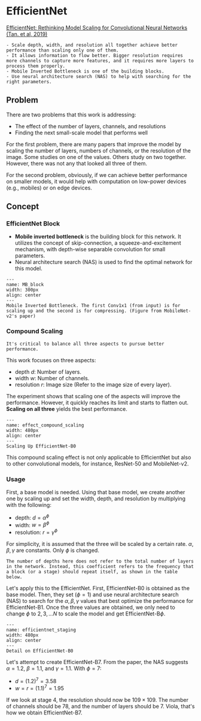 # EfficientNet 
[EfficientNet: Rethinking Model Scaling for Convolutional Neural Networks (Tan. et al, 2019)](https://arxiv.org/abs/1905.11946)

```{note}
- Scale depth, width, and resolution all together achieve better performance than scaling only one of them.
- It allows information to flow better. Bigger resolution requires more channels to capture more features, and it requires more layers to process them properly.
- Mobile Inverted Bottleneck is one of the building blocks.
- Use neural architecture search (NAS) to help with searching for the right parameters.

```

## Problem

There are two problems that this work is addressing:
- The effect of the number of layers, channels, and resolutions
- Finding the next small-scale model that performs well

For the first problem, there are many papers that improve the model by scaling the number of layers, numbers of channels, or the resolution of the image. Some studies on one of the values. Others study on two together. However, there was not any that looked all three of them.

For the second problem, obviously, if we can achieve better performance on smaller models, it would help with computation on low-power devices (e.g., mobiles) or on edge devices.

## Concept
### EfficientNet Block
- **Mobile inverted bottleneck** is the building block for this network. It utilizes the concept of skip-connection, a squeeze-and-excitement mechanism, with depth-wise separable convolution for small parameters.
- Neural architecture search (NAS) is used to find the optimal network for this model.

```{figure} ./figures/MB_block.png
---
name: MB_block
width: 300px
align: center
---
Mobile Inverted Bottleneck. The first Conv1x1 (from input) is for scaling up and the second is for compressing. (Figure from MobileNet-v2's paper)
```

### Compound Scaling

```{note}
It's critical to balance all three aspects to pursue better performance.
```

This work focuses on three aspects: 
- depth $d$: Number of layers.
- width $w$: Number of channels.
- resolution $r$: Image size (Refer to the image size of every layer).

The experiment shows that scaling one of the aspects will improve the performance. However, it quickly reaches its limit and starts to flatten out. **Scaling on all three** yields the best performance.

```{figure} ./figures/effect_compound_scaling.png
---
name: effect_compound_scaling
width: 480px
align: center
---
Scaling Up EfficientNet-B0
```

This compound scaling effect is not only applicable to EfficientNet but also to other convolutional models, for instance, ResNet-50 and MobileNet-v2.


### Usage

First, a base model is needed. Using that base model, we create another one by scaling up and set the width, depth, and resolution by multiplying with the following:
- depth: $d = \alpha ^ \phi$
- width: $w = \beta ^ \phi$
- resolution: $r = \gamma ^ \phi$

For simplicity, it is assumed that the three will be scaled by a certain rate. $\alpha, \beta, \gamma$ are constants. Only $\phi$ is changed. 

```{note}
The number of depths here does not refer to the total number of layers in the network. Instead, this coefficient refers to the frequency that a block (or a stage) should repeat itself, as shown in the table below. 
```

Let's apply this to the EfficientNet. First, EfficientNet-B0 is obtained as the base model. Then, they set ($\phi = 1$) and use neural architecture search (NAS) to search for the $\alpha, \beta, \gamma$  values that best optimize the performance for EfficientNet-B1. Once the three values are obtained, we only need to change $\phi$ to $2, 3, ... N$ to scale the model and get EfficientNet-B$\phi$.  

```{figure} ./figures/efficientnet_staging.png
---
name: efficientnet_staging
width: 480px
align: center
---
Detail on EfficientNet-B0
```

Let's attempt to create EfficientNet-B7. From the paper, the NAS suggests $\alpha=1.2$, $\beta=1.1$, and $\gamma=1.1$. With $\phi=7$:
- $d=(1.2)^7=3.58$
- $w=r=(1.1)^7=1.95$

If we look at stage 4, the resolution should now be $109 \times 109$. The number of channels should be $78$, and the number of layers should be $7$. Viola, that's how we obtain EfficientNet-B7.